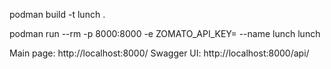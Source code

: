 podman build -t lunch .

podman run --rm -p 8000:8000 -e ZOMATO_API_KEY= --name lunch lunch

Main page: http://localhost:8000/
Swagger UI: http://localhost:8000/api/
